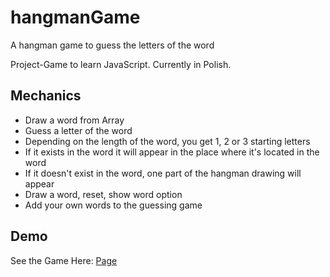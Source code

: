 # hangmanGame
A hangman game to guess the letters of the word

Project-Game to learn JavaScript. Currently in Polish.

## Mechanics

- Draw a word from Array
- Guess a letter of the word
- Depending on the length of the word, you get 1, 2 or 3 starting letters
- If it exists in the word it will appear in the place where it's located in the word
- If it doesn't exist in the word, one part of the hangman drawing will appear
- Draw a word, reset, show word option
- Add your own words to the guessing game

## Demo
See the Game Here: [Page](https://mahtyns.github.io/hangmanGame/)

